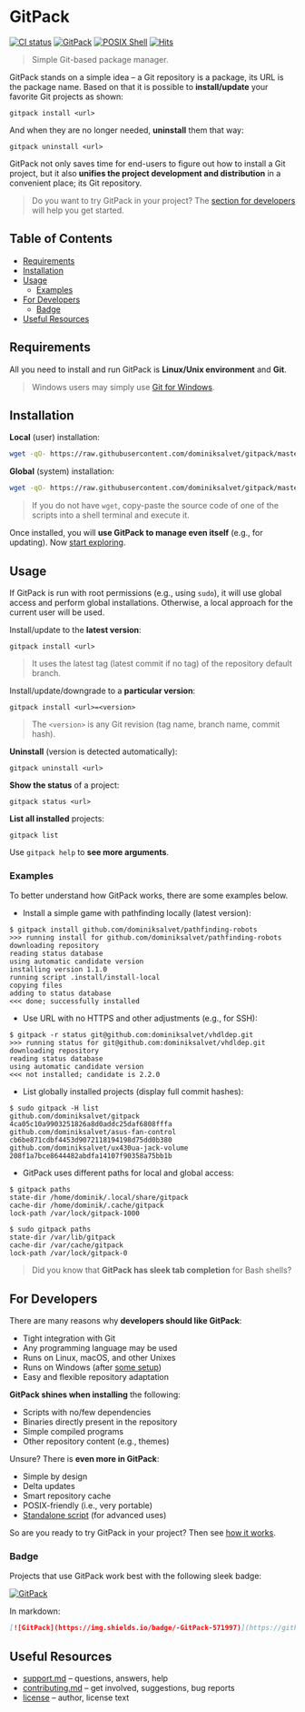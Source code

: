 # GitPack

[![CI status](https://github.com/dominiksalvet/gitpack/workflows/CI/badge.svg)](https://github.com/dominiksalvet/gitpack/actions)
[![GitPack](https://img.shields.io/badge/-GitPack-571997)](https://github.com/topics/gitpack)
[![POSIX Shell](https://img.shields.io/badge/POSIX-Shell-111111)](https://pubs.opengroup.org/onlinepubs/9699919799/utilities/V3_chap02.html)
[![Hits](https://hits.seeyoufarm.com/api/count/incr/badge.svg?url=https%3A%2F%2Fgithub.com%2Fdominiksalvet%2Fgitpack&count_bg=%2379C83D&title_bg=%23555555&icon=&icon_color=%23E7E7E7&title=hits&edge_flat=false)](https://hits.seeyoufarm.com)

> Simple Git-based package manager.

GitPack stands on a simple idea – a Git repository is a package, its URL is the package name. Based on that it is possible to **install/update** your favorite Git projects as shown:

```
gitpack install <url>
```

And when they are no longer needed, **uninstall** them that way:

```
gitpack uninstall <url>
```

GitPack not only saves time for end-users to figure out how to install a Git project, but it also **unifies the project development and distribution** in a convenient place; its Git repository.

> Do you want to try GitPack in your project? The [section for developers](#for-developers) will help you get started.

## Table of Contents

* [Requirements](#requirements)
* [Installation](#installation)
* [Usage](#usage)
  * [Examples](#examples)
* [For Developers](#for-developers)
  * [Badge](#badge)
* [Useful Resources](#useful-resources)

## Requirements

All you need to install and run GitPack is **Linux/Unix environment** and **Git**.

> Windows users may simply use [Git for Windows](https://gitforwindows.org).

## Installation

**Local** (user) installation:

```sh
wget -qO- https://raw.githubusercontent.com/dominiksalvet/gitpack/master/.install/initl.sh | sh
```

**Global** (system) installation:

```sh
wget -qO- https://raw.githubusercontent.com/dominiksalvet/gitpack/master/.install/initg.sh | sh
```

> If you do not have `wget`, copy-paste the source code of one of the scripts into a shell terminal and execute it.

Once installed, you will **use GitPack to manage even itself** (e.g., for updating). Now [start exploring](https://github.com/topics/gitpack).

## Usage

If GitPack is run with root permissions (e.g., using `sudo`), it will use global access and perform global installations. Otherwise, a local approach for the current user will be used.

Install/update to the **latest version**:

```
gitpack install <url>
```

> It uses the latest tag (latest commit if no tag) of the repository default branch.

Install/update/downgrade to a **particular version**:

```
gitpack install <url>=<version>
```

> The `<version>` is any Git revision (tag name, branch name, commit hash).

**Uninstall** (version is detected automatically):

```
gitpack uninstall <url>
```

**Show the status** of a project:

```
gitpack status <url>
```

**List all installed** projects:

```
gitpack list
```

Use `gitpack help` to **see more arguments**.

### Examples

To better understand how GitPack works, there are some examples below.

* Install a simple game with pathfinding locally (latest version):

```
$ gitpack install github.com/dominiksalvet/pathfinding-robots
>>> running install for github.com/dominiksalvet/pathfinding-robots
downloading repository
reading status database
using automatic candidate version
installing version 1.1.0
running script .install/install-local
copying files
adding to status database
<<< done; successfully installed
```

* Use URL with no HTTPS and other adjustments (e.g., for SSH):

```
$ gitpack -r status git@github.com:dominiksalvet/vhdldep.git
>>> running status for git@github.com:dominiksalvet/vhdldep.git
downloading repository
reading status database
using automatic candidate version
<<< not installed; candidate is 2.2.0
```

* List globally installed projects (display full commit hashes):

```
$ sudo gitpack -H list
github.com/dominiksalvet/gitpack 4ca05c10a9903251826a8d0addc25daf6808fffa
github.com/dominiksalvet/asus-fan-control cb6be871cdbf4453d9072118194198d75dd0b380
github.com/dominiksalvet/ux430ua-jack-volume 208f1a7bce8644482abdfa14107f90358a75bb1b
```

* GitPack uses different paths for local and global access:

```
$ gitpack paths
state-dir /home/dominik/.local/share/gitpack
cache-dir /home/dominik/.cache/gitpack
lock-path /var/lock/gitpack-1000

$ sudo gitpack paths
state-dir /var/lib/gitpack
cache-dir /var/cache/gitpack
lock-path /var/lock/gitpack-0
```

> Did you know that **GitPack has sleek tab completion** for Bash shells?

## For Developers

There are many reasons why **developers should like GitPack**:

* Tight integration with Git
* Any programming language may be used
* Runs on Linux, macOS, and other Unixes
* Runs on Windows (after [some setup](#requirements))
* Easy and flexible repository adaptation

**GitPack shines when installing** the following:

* Scripts with no/few dependencies
* Binaries directly present in the repository
* Simple compiled programs
* Other repository content (e.g., themes)

Unsure? There is **even more in GitPack**:

* Simple by design
* Delta updates
* Smart repository cache
* POSIX-friendly (i.e., very portable)
* [Standalone script](src/gitpack) (for advanced uses)

So are you ready to try GitPack in your project? Then see [how it works](how-it-works.md).

### Badge

Projects that use GitPack work best with the following sleek badge:

[![GitPack](https://img.shields.io/badge/-GitPack-571997)](https://github.com/topics/gitpack)

In markdown:

```markdown
[![GitPack](https://img.shields.io/badge/-GitPack-571997)](https://github.com/topics/gitpack)
```

## Useful Resources

* [support.md](support.md) – questions, answers, help
* [contributing.md](contributing.md) – get involved, suggestions, bug reports
* [license](license) – author, license text
